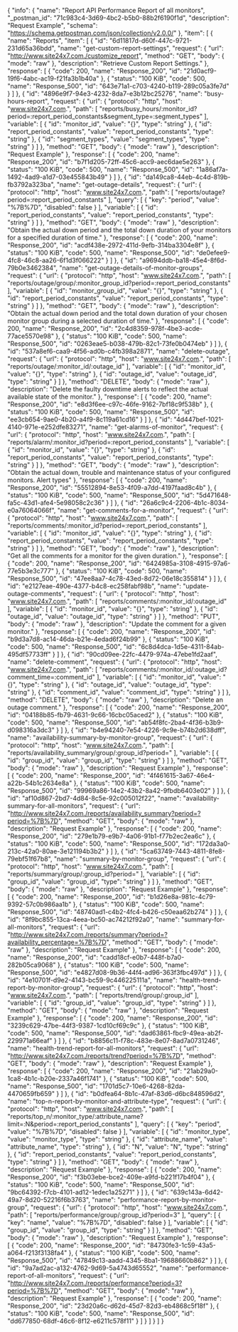 {
  "info": {
    "name": "Report API Performance Report of all monitors",
    "_postman_id": "71c983c4-3d69-4bc2-b5b0-88b2f6190f1d",
    "description": "Request Example",
    "schema": "https://schema.getpostman.com/json/collection/v2.0.0/"
  },
  "item": [
    {
      "name": "Reports",
      "item": [
        {
          "id": "6d11817d-d60f-447c-9721-231d65a36bdd",
          "name": "get-custom-report-settings",
          "request": {
            "url": "http://www.site24x7.com./customize_report",
            "method": "GET",
            "body": {
              "mode": "raw"
            },
            "description": "Retrieve Custom Report Settings."
          },
          "response": [
            {
              "code": 200,
              "name": "Response_200",
              "id": "21d0acf9-19f6-4abc-ac19-f21fa3b1b40a"
            },
            {
              "status": "100 KiB",
              "code": 500,
              "name": "Response_500",
              "id": "643e71a1-c703-4240-b119-289c05a3fe7d"
            }
          ]
        },
        {
          "id": "4896e9f7-94e3-4232-8da7-e3b12bc25276",
          "name": "busy-hours-report",
          "request": {
            "url": {
              "protocol": "http",
              "host": "www.site24x7.com.",
              "path": [
                "reports/busy_hours/:monitor_id?period=:report_period_constants&segment_type=:segment_types"
              ],
              "variable": [
                {
                  "id": "monitor_id",
                  "value": "{}",
                  "type": "string"
                },
                {
                  "id": "report_period_constants",
                  "value": "report_period_constants",
                  "type": "string"
                },
                {
                  "id": "segment_types",
                  "value": "segment_types",
                  "type": "string"
                }
              ]
            },
            "method": "GET",
            "body": {
              "mode": "raw"
            },
            "description": "Request Example"
          },
          "response": [
            {
              "code": 200,
              "name": "Response_200",
              "id": "b7f1d205-72ff-45c6-acc9-aec6dae5e263"
            },
            {
              "status": "100 KiB",
              "code": 500,
              "name": "Response_500",
              "id": "1a86af7a-1492-4ad9-a1d7-03e455843b49"
            }
          ]
        },
        {
          "id": "da149ca8-44eb-4c4d-819b-fb3792a323ba",
          "name": "get-outage-details",
          "request": {
            "url": {
              "protocol": "http",
              "host": "www.site24x7.com.",
              "path": [
                "reports/outage?period=:report_period_constants"
              ],
              "query": [
                {
                  "key": "period",
                  "value": "%7B%7D",
                  "disabled": false
                }
              ],
              "variable": [
                {
                  "id": "report_period_constants",
                  "value": "report_period_constants",
                  "type": "string"
                }
              ]
            },
            "method": "GET",
            "body": {
              "mode": "raw"
            },
            "description": "Obtain the actual down period and the total down duration of your monitors for a specified duration of time."
          },
          "response": [
            {
              "code": 200,
              "name": "Response_200",
              "id": "acdf438e-2972-411d-9efb-314ba3304e8f"
            },
            {
              "status": "100 KiB",
              "code": 500,
              "name": "Response_500",
              "id": "de0efee9-4fc8-46c8-aa26-6f1d3f066222"
            }
          ]
        },
        {
          "id": "a9694ddb-ba18-45e4-8f6d-79b0e3462384",
          "name": "get-outage-details-of-monitor-groups",
          "request": {
            "url": {
              "protocol": "http",
              "host": "www.site24x7.com.",
              "path": [
                "reports/outage/group/:monitor_group_id?period=:report_period_constants"
              ],
              "variable": [
                {
                  "id": "monitor_group_id",
                  "value": "{}",
                  "type": "string"
                },
                {
                  "id": "report_period_constants",
                  "value": "report_period_constants",
                  "type": "string"
                }
              ]
            },
            "method": "GET",
            "body": {
              "mode": "raw"
            },
            "description": "Obtain the actual down period and the total down duration of your chosen monitor group during a selected duration of time."
          },
          "response": [
            {
              "code": 200,
              "name": "Response_200",
              "id": "2c4d8359-978f-4be3-acde-77ace5570e98"
            },
            {
              "status": "100 KiB",
              "code": 500,
              "name": "Response_500",
              "id": "0263eae5-b038-479b-82c1-73fe0b0474eb"
            }
          ]
        },
        {
          "id": "537a8ef6-caa9-4f56-ad0b-c4fb398a2871",
          "name": "delete-outage",
          "request": {
            "url": {
              "protocol": "http",
              "host": "www.site24x7.com.",
              "path": [
                "reports/outage/:monitor_id/:outage_id"
              ],
              "variable": [
                {
                  "id": "monitor_id",
                  "value": "{}",
                  "type": "string"
                },
                {
                  "id": "outage_id",
                  "value": "outage_id",
                  "type": "string"
                }
              ]
            },
            "method": "DELETE",
            "body": {
              "mode": "raw"
            },
            "description": "Delete the faulty downtime alerts to reflect the actual available state of the monitor."
          },
          "response": [
            {
              "code": 200,
              "name": "Response_200",
              "id": "e8d3f6ee-c97c-46fe-9162-7bf18c9f538b"
            },
            {
              "status": "100 KiB",
              "code": 500,
              "name": "Response_500",
              "id": "ee3cb654-9ae0-4b20-a4f9-8c119a61cd16"
            }
          ]
        },
        {
          "id": "4d447bef-1021-4140-971e-e252dfe83271",
          "name": "get-alarms-of-monitor",
          "request": {
            "url": {
              "protocol": "http",
              "host": "www.site24x7.com.",
              "path": [
                "reports/alarm/:monitor_id?period=:report_period_constants"
              ],
              "variable": [
                {
                  "id": "monitor_id",
                  "value": "{}",
                  "type": "string"
                },
                {
                  "id": "report_period_constants",
                  "value": "report_period_constants",
                  "type": "string"
                }
              ]
            },
            "method": "GET",
            "body": {
              "mode": "raw"
            },
            "description": "Obtain the actual down, trouble and maintenance status of your configured monitors. Alert types"
          },
          "response": [
            {
              "code": 200,
              "name": "Response_200",
              "id": "55512894-8e53-4f09-a7dd-4197faad8c4b"
            },
            {
              "status": "100 KiB",
              "code": 500,
              "name": "Response_500",
              "id": "5d471648-fa5c-43d1-afe4-5e98058c2c36"
            }
          ]
        },
        {
          "id": "26a6c9c4-2206-4b1c-8034-e0a76064066f",
          "name": "get-comments-for-a-monitor",
          "request": {
            "url": {
              "protocol": "http",
              "host": "www.site24x7.com.",
              "path": [
                "reports/comments/:monitor_id?period=:report_period_constants"
              ],
              "variable": [
                {
                  "id": "monitor_id",
                  "value": "{}",
                  "type": "string"
                },
                {
                  "id": "report_period_constants",
                  "value": "report_period_constants",
                  "type": "string"
                }
              ]
            },
            "method": "GET",
            "body": {
              "mode": "raw"
            },
            "description": "Get all the comments for a monitor for the given duration."
          },
          "response": [
            {
              "code": 200,
              "name": "Response_200",
              "id": "6424985a-3108-4915-97a6-77e5b3e3c777"
            },
            {
              "status": "100 KiB",
              "code": 500,
              "name": "Response_500",
              "id": "47ee8aa7-4c78-43ed-8d72-06e18c355814"
            }
          ]
        },
        {
          "id": "e2127eae-490e-4377-b4c8-ec258fabf98b",
          "name": "update-outage-comments",
          "request": {
            "url": {
              "protocol": "http",
              "host": "www.site24x7.com.",
              "path": [
                "reports/comments/:monitor_id/:outage_id"
              ],
              "variable": [
                {
                  "id": "monitor_id",
                  "value": "{}",
                  "type": "string"
                },
                {
                  "id": "outage_id",
                  "value": "outage_id",
                  "type": "string"
                }
              ]
            },
            "method": "PUT",
            "body": {
              "mode": "raw"
            },
            "description": "Update the comment for a given monitor."
          },
          "response": [
            {
              "code": 200,
              "name": "Response_200",
              "id": "b9d3a7d8-ac14-46da-b21e-4edad6f24b99"
            },
            {
              "status": "100 KiB",
              "code": 500,
              "name": "Response_500",
              "id": "6c8d4dca-1d5e-4311-84ab-495df57733ff"
            }
          ]
        },
        {
          "id": "90cd09ee-22fc-4479-974a-47ebe1fd2aaf",
          "name": "delete-comment",
          "request": {
            "url": {
              "protocol": "http",
              "host": "www.site24x7.com.",
              "path": [
                "reports/comments/:monitor_id/:outage_id?comment_time=:comment_id"
              ],
              "variable": [
                {
                  "id": "monitor_id",
                  "value": "{}",
                  "type": "string"
                },
                {
                  "id": "outage_id",
                  "value": "outage_id",
                  "type": "string"
                },
                {
                  "id": "comment_id",
                  "value": "comment_id",
                  "type": "string"
                }
              ]
            },
            "method": "DELETE",
            "body": {
              "mode": "raw"
            },
            "description": "Delete an outage comment."
          },
          "response": [
            {
              "code": 200,
              "name": "Response_200",
              "id": "04188b85-fb79-4631-9c66-16cbc05aced2"
            },
            {
              "status": "100 KiB",
              "code": 500,
              "name": "Response_500",
              "id": "ab54f8fc-2ba4-4f36-b3b9-d098316a3dc3"
            }
          ]
        },
        {
          "id": "b4e94240-7e54-4226-9c9e-b74b2d638dff",
          "name": "availability-summary-by-monitor-group",
          "request": {
            "url": {
              "protocol": "http",
              "host": "www.site24x7.com.",
              "path": [
                "reports/availability_summary/group/:group_id?period="
              ],
              "variable": [
                {
                  "id": "group_id",
                  "value": "group_id",
                  "type": "string"
                }
              ]
            },
            "method": "GET",
            "body": {
              "mode": "raw"
            },
            "description": "Request Example"
          },
          "response": [
            {
              "code": 200,
              "name": "Response_200",
              "id": "4f461615-3a67-46e4-a22b-54b1c2634e8a"
            },
            {
              "status": "100 KiB",
              "code": 500,
              "name": "Response_500",
              "id": "99969a86-14e2-43b2-8a42-9fbdb6403e02"
            }
          ]
        },
        {
          "id": "af10d867-2bd7-4d84-8c5e-92c005012f22",
          "name": "availability-summary-for-all-monitors",
          "request": {
            "url": "http://www.site24x7.com./reports/availability_summary?period=?period=%7B%7D",
            "method": "GET",
            "body": {
              "mode": "raw"
            },
            "description": "Request Example"
          },
          "response": [
            {
              "code": 200,
              "name": "Response_200",
              "id": "279e1b79-e9b7-4a06-91b1-f77b2ec2ea6c"
            },
            {
              "status": "100 KiB",
              "code": 500,
              "name": "Response_500",
              "id": "172da3a0-213c-42a0-80ae-3e121194b3b2"
            }
          ]
        },
        {
          "id": "5ca63749-7443-4811-8fe8-79ebf51f67b8",
          "name": "summary-by-monitor-group",
          "request": {
            "url": {
              "protocol": "http",
              "host": "www.site24x7.com.",
              "path": [
                "reports/summary/group/:group_id?period="
              ],
              "variable": [
                {
                  "id": "group_id",
                  "value": "group_id",
                  "type": "string"
                }
              ]
            },
            "method": "GET",
            "body": {
              "mode": "raw"
            },
            "description": "Request Example"
          },
          "response": [
            {
              "code": 200,
              "name": "Response_200",
              "id": "b1d26e8a-981c-4c79-9392-57c0b986aa1b"
            },
            {
              "status": "100 KiB",
              "code": 500,
              "name": "Response_500",
              "id": "48740ad1-c4b2-4fc4-b426-c50eaa62b274"
            }
          ]
        },
        {
          "id": "8f9bc855-13ca-4eea-bc50-ac74212f92a0",
          "name": "summary-for-all-monitors",
          "request": {
            "url": "http://www.site24x7.com./reports/summary?period=?availability_percentage=%7B%7D",
            "method": "GET",
            "body": {
              "mode": "raw"
            },
            "description": "Request Example"
          },
          "response": [
            {
              "code": 200,
              "name": "Response_200",
              "id": "cadd18cf-e0b7-448f-b7a0-282b05ca9068"
            },
            {
              "status": "100 KiB",
              "code": 500,
              "name": "Response_500",
              "id": "e4827d08-9b36-44f4-ad96-363f3fbc497d"
            }
          ]
        },
        {
          "id": "4e10701f-d9e2-4143-bc59-9c446225111a",
          "name": "health-trend-report-by-monitor-group",
          "request": {
            "url": {
              "protocol": "http",
              "host": "www.site24x7.com.",
              "path": [
                "reports/trend/group/:group_id"
              ],
              "variable": [
                {
                  "id": "group_id",
                  "value": "group_id",
                  "type": "string"
                }
              ]
            },
            "method": "GET",
            "body": {
              "mode": "raw"
            },
            "description": "Request Example"
          },
          "response": [
            {
              "code": 200,
              "name": "Response_200",
              "id": "3239c629-47be-44f3-9387-1cd10cf69c9c"
            },
            {
              "status": "100 KiB",
              "code": 500,
              "name": "Response_500",
              "id": "dad63861-fbc9-49ea-ab2f-229971a66eaf"
            }
          ]
        },
        {
          "id": "b8856c11-f78c-483e-8e07-8ad7a0731246",
          "name": "health-trend-report-for-all-monitors",
          "request": {
            "url": "http://www.site24x7.com./reports/trend?period=%7B%7D",
            "method": "GET",
            "body": {
              "mode": "raw"
            },
            "description": "Request Example"
          },
          "response": [
            {
              "code": 200,
              "name": "Response_200",
              "id": "21ab29a0-1ca8-4b1c-b20e-2337a46f1741"
            },
            {
              "status": "100 KiB",
              "code": 500,
              "name": "Response_500",
              "id": "1701d5c7-10e6-4268-82da-4470659fb659"
            }
          ]
        },
        {
          "id": "b0dfea64-8b1c-47af-83d6-d6bc848596d2",
          "name": "top-n-report-by-monitor-and-attribute-type",
          "request": {
            "url": {
              "protocol": "http",
              "host": "www.site24x7.com.",
              "path": [
                "reports/top_n/:monitor_type/:attribute_name?limit=:N&period=:report_period_constants"
              ],
              "query": [
                {
                  "key": "period",
                  "value": "%7B%7D",
                  "disabled": false
                }
              ],
              "variable": [
                {
                  "id": "monitor_type",
                  "value": "monitor_type",
                  "type": "string"
                },
                {
                  "id": "attribute_name",
                  "value": "attribute_name",
                  "type": "string"
                },
                {
                  "id": "N",
                  "value": "N",
                  "type": "string"
                },
                {
                  "id": "report_period_constants",
                  "value": "report_period_constants",
                  "type": "string"
                }
              ]
            },
            "method": "GET",
            "body": {
              "mode": "raw"
            },
            "description": "Request Example"
          },
          "response": [
            {
              "code": 200,
              "name": "Response_200",
              "id": "f3b03ebe-bce2-409e-a9fd-b221f17b4f04"
            },
            {
              "status": "100 KiB",
              "code": 500,
              "name": "Response_500",
              "id": "9bc64392-f7cb-4101-ad12-1edec1a25271"
            }
          ]
        },
        {
          "id": "639c143a-6d42-49a7-8d20-52216f6b3763",
          "name": "performance-report-by-monitor-group",
          "request": {
            "url": {
              "protocol": "http",
              "host": "www.site24x7.com.",
              "path": [
                "reports/performance/group/:group_id?period=3"
              ],
              "query": [
                {
                  "key": "name",
                  "value": "%7B%7D",
                  "disabled": false
                }
              ],
              "variable": [
                {
                  "id": "group_id",
                  "value": "group_id",
                  "type": "string"
                }
              ]
            },
            "method": "GET",
            "body": {
              "mode": "raw"
            },
            "description": "Request Example"
          },
          "response": [
            {
              "code": 200,
              "name": "Response_200",
              "id": "84730fe3-1c59-43a5-a064-f213f3138fa4"
            },
            {
              "status": "100 KiB",
              "code": 500,
              "name": "Response_500",
              "id": "47849c13-aadd-4345-8ba1-19688660b862"
            }
          ]
        },
        {
          "id": "9a7ad2ac-a132-4762-9d69-5a4743d65552",
          "name": "performance-report-of-all-monitors",
          "request": {
            "url": "http://www.site24x7.com./reports/performance?period=3?period=%7B%7D",
            "method": "GET",
            "body": {
              "mode": "raw"
            },
            "description": "Request Example"
          },
          "response": [
            {
              "code": 200,
              "name": "Response_200",
              "id": "23d20a6c-d62d-45d7-82d3-eb4868c5f18f"
            },
            {
              "status": "100 KiB",
              "code": 500,
              "name": "Response_500",
              "id": "dd677850-68df-46c6-8f12-e6211c578f11"
            }
          ]
        }
      ]
    }
  ]
}